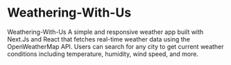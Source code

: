 # Weathering-With-Us
Weathering-With-Us A simple and responsive weather app built with  Next.Js and React that fetches real-time weather data using the OpenWeatherMap API. Users can search for any city to get current weather conditions including temperature, humidity, wind speed, and more.

